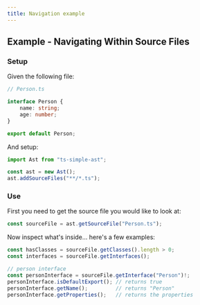 ```yaml
---
title: Navigation example
---
```


## Example - Navigating Within Source Files

### Setup

Given the following file:

```typescript
// Person.ts

interface Person {
    name: string;
    age: number;
}

export default Person;
```

And setup:

```typescript
import Ast from "ts-simple-ast";

const ast = new Ast();
ast.addSourceFiles("**/*.ts");
```

### Use

First you need to get the source file you would like to look at:

```typescript
const sourceFile = ast.getSourceFile("Person.ts");
```

Now inspect what's inside... here's a few examples:

```typescript
const hasClasses = sourceFile.getClasses().length > 0;
const interfaces = sourceFile.getInterfaces();

// person interface
const personInterface = sourceFile.getInterface("Person")!;
personInterface.isDefaultExport(); // returns true
personInterface.getName();         // returns "Person"
personInterface.getProperties();   // returns the properties
```
